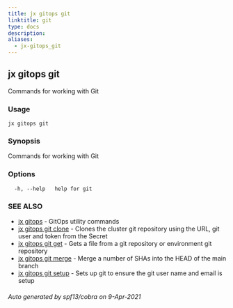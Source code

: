 ```yaml
---
title: jx gitops git
linktitle: git
type: docs
description: 
aliases:
  - jx-gitops_git
---
```


## jx gitops git

Commands for working with Git

### Usage

```
jx gitops git
```

### Synopsis

Commands for working with Git

### Options

```
  -h, --help   help for git
```

### SEE ALSO

* [jx gitops](..)	 - GitOps utility commands
* [jx gitops git clone](jx-gitops_git_clone)	 - Clones the cluster git repository using the URL, git user and token from the Secret
* [jx gitops git get](jx-gitops_git_get)	 - Gets a file from a git repository or environment git repository
* [jx gitops git merge](jx-gitops_git_merge)	 - Merge a number of SHAs into the HEAD of the main branch
* [jx gitops git setup](jx-gitops_git_setup)	 - Sets up git to ensure the git user name and email is setup

###### Auto generated by spf13/cobra on 9-Apr-2021
